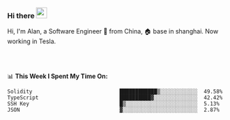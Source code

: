 ### Hi there <img src="https://media.giphy.com/media/hvRJCLFzcasrR4ia7z/giphy.gif" width="25px">

<!-- ![visitors](https://visitor-badge.glitch.me/badge?page_id=dislfyer.dislfyer) -->

Hi, I'm Alan, a Software Engineer 🚀 from China, 🏠 base in shanghai. Now working in Tesla.

<br/>
<br/>

📊 **This Week I Spent My Time On:**


<!--START_SECTION:waka-->

```text
Solidity                            ████████████▒░░░░░░░░░░░░  49.58%
TypeScript                          ██████████▓░░░░░░░░░░░░░░  42.42%
SSH Key                             █▒░░░░░░░░░░░░░░░░░░░░░░░  5.13%
JSON                                ▓░░░░░░░░░░░░░░░░░░░░░░░░  2.87%
```

<!--END_SECTION:waka-->

<!--
**About Me:**
 -->
